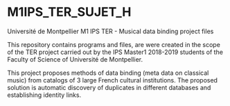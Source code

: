 # M1IPS_TER_SUJET_H
Université de Montpellier M1 IPS TER -  Musical data binding project files

This repository contains programs and files, are were created in the scope 
of the TER project carried out by the IPS Master1 2018-2019 students
of the Faculty of Science of Université de Montpellier.

This project proposes methods of data binding (meta data on classical music)
from catalogs of 3 large French cultural institutions. The proposed solution 
is automatic discovery of duplicates in different databases and establishing identity
links. 
